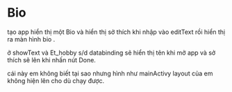 # Bio
tạo app hiển thị một Bio và hiển thị sở thích khi nhập vào editText rồi hiển thị ra màn hình bio .

ở showText và Et_hobby s/d databinding sẽ hiển thị tên khi mở app và sở thích sẽ lên khi nhấn nút Done.

cái này em không biết tại sao nhưng hình như mainActivy layout của em không hiện lên cho dù chạy được.
